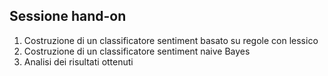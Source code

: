## Sessione hand-on
1. Costruzione di un classificatore sentiment basato su regole con lessico
2. Costruzione di un classificatore sentiment naive Bayes
3. Analisi dei risultati ottenuti
